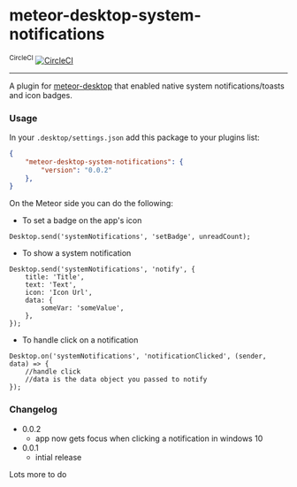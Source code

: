 # meteor-desktop-system-notifications
 
<sup>CircleCI</sup> [![CircleCI](https://circleci.com/gh/tzapu/meteor-desktop-system-notifications.svg?style=svg)](https://circleci.com/gh/tzapu/meteor-desktop-system-notifications)

---
A plugin for [meteor-desktop](https://www.npmjs.com/package/meteor-desktop) that enabled native system notifications/toasts and icon badges.

### Usage

In your `.desktop/settings.json` add this package to your plugins list:
```json
{
    "meteor-desktop-system-notifications": {
        "version": "0.0.2"
    },
}
```

On the Meteor side you can do the following:

- To set a badge on the app's icon
```
Desktop.send('systemNotifications', 'setBadge', unreadCount);
```

- To show a system notification
```
Desktop.send('systemNotifications', 'notify', {
    title: 'Title',
    text: 'Text',
    icon: 'Icon Url',
    data: {
        someVar: 'someValue',
    },
});
```

- To handle click on a notification
```
Desktop.on('systemNotifications', 'notificationClicked', (sender, data) => {
    //handle click
    //data is the data object you passed to notify
});
```

### Changelog
- 0.0.2
    - app now gets focus when clicking a notification in windows 10
- 0.0.1
    - intial release

Lots more to do
